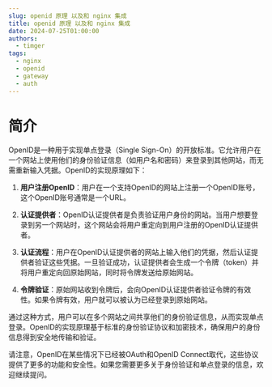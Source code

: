 ```yaml
---
slug: openid 原理 以及和 nginx 集成
title: openid 原理 以及和 nginx 集成
date: 2024-07-25T01:00:00
authors:
  - timger
tags:
  - nginx
  - openid
  - gateway
  - auth
---
```

# 简介

OpenID是一种用于实现单点登录（Single Sign-On）的开放标准。它允许用户在一个网站上使用他们的身份验证信息（如用户名和密码）来登录到其他网站，而无需重新输入凭据。OpenID的实现原理如下：

1. **用户注册OpenID**：用户在一个支持OpenID的网站上注册一个OpenID账号，这个OpenID账号通常是一个URL。

2. **认证提供者**：OpenID认证提供者是负责验证用户身份的网站。当用户想要登录到另一个网站时，这个网站会将用户重定向到用户注册的OpenID认证提供者。

3. **认证流程**：用户在OpenID认证提供者的网站上输入他们的凭据，然后认证提供者验证这些凭据。一旦验证成功，认证提供者会生成一个令牌（token）并将用户重定向回原始网站，同时将令牌发送给原始网站。

4. **令牌验证**：原始网站收到令牌后，会向OpenID认证提供者验证令牌的有效性。如果令牌有效，用户就可以被认为已经登录到原始网站。

通过这种方式，用户可以在多个网站之间共享他们的身份验证信息，从而实现单点登录。OpenID的实现原理基于标准的身份验证协议和加密技术，确保用户的身份信息得到安全地传输和验证。

请注意，OpenID在某些情况下已经被OAuth和OpenID Connect取代，这些协议提供了更多的功能和安全性。如果您需要更多关于身份验证和单点登录的信息，欢迎继续提问。